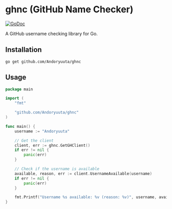 # ghnc (GitHub Name Checker)
[![GoDoc](https://godoc.org/github.com/Andoryuuta/ghnc?status.svg)](https://godoc.org/github.com/Andoryuuta/ghnc)

A GitHub username checking library for Go.

## Installation
`go get github.com/Andoryuuta/ghnc`

## Usage
```Go
package main

import (
	"fmt"

	"github.com/Andoryuuta/ghnc"
)

func main() {
	username := "Andoryuuta"

	// Get the client
	client, err := ghnc.GetGHClient()
	if err != nil {
		panic(err)
	}

	// Check if the username is available
	available, reason, err := client.UsernameAvailable(username)
	if err != nil {
		panic(err)
	}

	fmt.Printf("Username %s available: %v (reason: %v)", username, available, reason)
}
```



